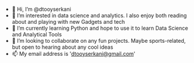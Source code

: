 - 👋 Hi, I’m @dtooyserkani
- 👀 I’m interested in data science and analytics. I also enjoy both reading about and playing with new Gadgets and tech
- 🌱 I’m currently learning Python and hope to use it to learn Data Science and Analytical Tools
- 💞️ I’m looking to collaborate on any fun projects. Maybe sports-related, but open to hearing about any cool ideas
- 📫 My email address is 'dtooyserkani@gmail.com'

<!---
dtooyserkani/dtooyserkani is a ✨ special ✨ repository because its `README.md` (this file) appears on your GitHub profile.
You can click the Preview link to take a look at your changes.
--->
